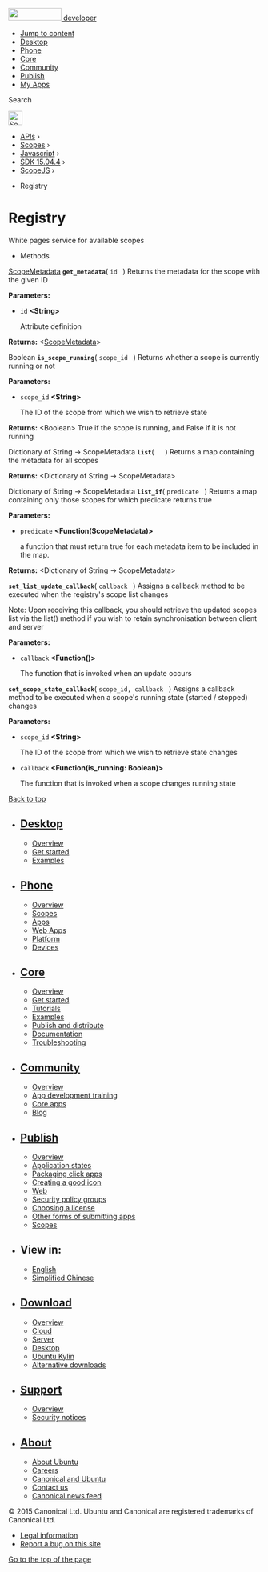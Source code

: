 <a href="https://developer.ubuntu.com/" class="logo-ubuntu"><img src="https://developer.ubuntu.com/assets/sites/ubuntu/latest/u/img/logos/logo-ubuntu-orange.svg" width="106" height="25" /> <span>developer</span></a>

-   [Jump to content](index.html#main-content)
-   [Desktop](https://developer.ubuntu.com/en/desktop/)
-   [Phone](https://developer.ubuntu.com/en/phone/)
-   [Core](https://developer.ubuntu.com/core)
-   [Community](https://developer.ubuntu.com/en/community/)
-   [Publish](https://developer.ubuntu.com/en/publish/)
-   [My Apps](https://myapps.developer.ubuntu.com/)

Search

<img src="https://developer.ubuntu.com/assets/sites/ubuntu/latest/u/img/search-white.svg" alt="Search" height="28" />

-   [APIs](../../../../index.html) ›
-   [Scopes](../../../index.html) ›
-   [Javascript](../../index.html) ›
-   [SDK 15.04.4](../index.html) ›
-   [ScopeJS](../ScopeJS/index.html) ›

<!-- -->

-   Registry

Registry
========

White pages service for available scopes

-   Methods

<span id="get_metadata"></span>
<a href="../ScopeJS.ScopeMetadata/index.html" class="crosslink">ScopeMetadata</a> **`get_metadata`**( `id ` )
Returns the metadata for the scope with the given ID

**Parameters:**
-   `id` **&lt;String&gt;**

    Attribute definition

**Returns:** &lt;<a href="../ScopeJS.ScopeMetadata/index.html" class="crosslink">ScopeMetadata</a>&gt;

<span id="is_scope_running"></span>
Boolean **`is_scope_running`**( `scope_id ` )
Returns whether a scope is currently running or not

**Parameters:**
-   `scope_id` **&lt;String&gt;**

    The ID of the scope from which we wish to retrieve state

**Returns:** &lt;Boolean&gt;
True if the scope is running, and False if it is not running

<span id="list"></span>
Dictionary of String -&gt; ScopeMetadata **`list`**( `  ` )
Returns a map containing the metadata for all scopes

**Returns:** &lt;Dictionary of String -&gt; ScopeMetadata&gt;

<span id="list_if"></span>
Dictionary of String -&gt; ScopeMetadata **`list_if`**( `predicate ` )
Returns a map containing only those scopes for which predicate returns true

**Parameters:**
-   `predicate` **&lt;Function(ScopeMetadata)&gt;**

    a function that must return true for each metadata item to be included in the map.

**Returns:** &lt;Dictionary of String -&gt; ScopeMetadata&gt;

<span id="set_list_update_callback"></span>
**`set_list_update_callback`**( `callback ` )
Assigns a callback method to be executed when the registry's scope list changes

Note: Upon receiving this callback, you should retrieve the updated scopes list via the list() method if you wish to retain synchronisation between client and server

**Parameters:**
-   `callback` **&lt;Function()&gt;**

    The function that is invoked when an update occurs

<span id="set_scope_state_callback"></span>
**`set_scope_state_callback`**( `scope_id, callback ` )
Assigns a callback method to be executed when a scope's running state (started / stopped) changes

**Parameters:**
-   `scope_id` **&lt;String&gt;**

    The ID of the scope from which we wish to retrieve state changes

-   `callback` **&lt;Function(is\_running: Boolean)&gt;**

    The function that is invoked when a scope changes running state

[Back to top](index.html#)

-   [Desktop](https://developer.ubuntu.com/en/desktop/)
    ---------------------------------------------------

    -   [Overview](https://developer.ubuntu.com/en/desktop/)
    -   [Get started](http://snapcraft.io/?utm_source=developer.ubuntu.com&utm_medium=devportal&utm_term=snaps%20snapcraft%20desktop&utm_content=menu&utm_campaign=duc_snappers)
    -   [Examples](https://github.com/ubuntu/snappy-playpen)

-   [Phone](https://developer.ubuntu.com/en/phone/)
    -----------------------------------------------

    -   [Overview](https://developer.ubuntu.com/en/phone/)
    -   [Scopes](https://developer.ubuntu.com/en/phone/scopes/)
    -   [Apps](https://developer.ubuntu.com/en/phone/apps/)
    -   [Web Apps](https://developer.ubuntu.com/en/phone/web/)
    -   [Platform](https://developer.ubuntu.com/en/phone/platform/)
    -   [Devices](https://developer.ubuntu.com/en/phone/devices/)

-   [Core](https://developer.ubuntu.com/core)
    -----------------------------------------

    -   [Overview](https://developer.ubuntu.com/core)
    -   [Get started](https://developer.ubuntu.com/core/get-started)
    -   [Tutorials](https://developer.ubuntu.com/core/tutorials)
    -   [Examples](https://developer.ubuntu.com/core/examples)
    -   [Publish and distribute](https://developer.ubuntu.com/core/publish-and-distribute)
    -   [Documentation](https://developer.ubuntu.com/core/documentation)
    -   [Troubleshooting](https://developer.ubuntu.com/core/troubleshooting)

-   [Community](https://developer.ubuntu.com/en/community/)
    -------------------------------------------------------

    -   [Overview](https://developer.ubuntu.com/en/community/)
    -   [App development training](https://developer.ubuntu.com/en/community/training/)
    -   [Core apps](https://developer.ubuntu.com/en/community/core-apps/)
    -   [Blog](https://developer.ubuntu.com/en/community/blog/)

-   [Publish](https://developer.ubuntu.com/en/publish/)
    ---------------------------------------------------

    -   [Overview](https://developer.ubuntu.com/en/publish/)
    -   [Application states](https://developer.ubuntu.com/en/publish/application-states/)
    -   [Packaging click apps](https://developer.ubuntu.com/en/publish/packaging-click-apps/)
    -   [Creating a good icon](https://developer.ubuntu.com/en/publish/creating-a-good-icon/)
    -   [Web](https://developer.ubuntu.com/en/publish/web/)
    -   [Security policy groups](https://developer.ubuntu.com/en/publish/security-policy-groups/)
    -   [Choosing a license](https://developer.ubuntu.com/en/publish/choosing-a-license/)
    -   [Other forms of submitting apps](https://developer.ubuntu.com/en/publish/other-forms-of-submitting-apps/)
    -   [Scopes](https://developer.ubuntu.com/en/publish/scopes/)

-   View in:
    --------

    -   [English](index.html "Change to language: English")
    -   [Simplified Chinese](index.html "Change to language: Simplified Chinese")

-   [Download](http://ubuntu.com/download/)
    ---------------------------------------

    -   [Overview](http://ubuntu.com/download)
    -   [Cloud](http://ubuntu.com/download/cloud)
    -   [Server](http://ubuntu.com/download/server)
    -   [Desktop](http://ubuntu.com/download/desktop)
    -   [Ubuntu Kylin](http://ubuntu.com/download/ubuntu-kylin)
    -   [Alternative downloads](http://ubuntu.com/download/alternative-downloads)

-   [Support](http://ubuntu.com/support/)
    -------------------------------------

    -   [Overview](http://ubuntu.com/support)
    -   [Security notices](http://www.ubuntu.com/usn/)

-   [About](http://ubuntu.com/about/)
    ---------------------------------

    -   [About Ubuntu](http://ubuntu.com/about/about-ubuntu)
    -   [Careers](http://www.canonical.com/careers)
    -   [Canonical and Ubuntu](http://ubuntu.com/about/canonical-and-ubuntu)
    -   [Contact us](http://ubuntu.com/about/contact-us)
    -   [Canonical news feed](http://insights.ubuntu.com/feed/)

© 2015 Canonical Ltd. Ubuntu and Canonical are registered trademarks of Canonical Ltd.

-   [Legal information](http://www.ubuntu.com/legal)
-   [Report a bug on this site](https://bugs.launchpad.net/developer-ubuntu-com/)

<span class="accessibility-aid">[Go to the top of the page](index.html#)</span>
